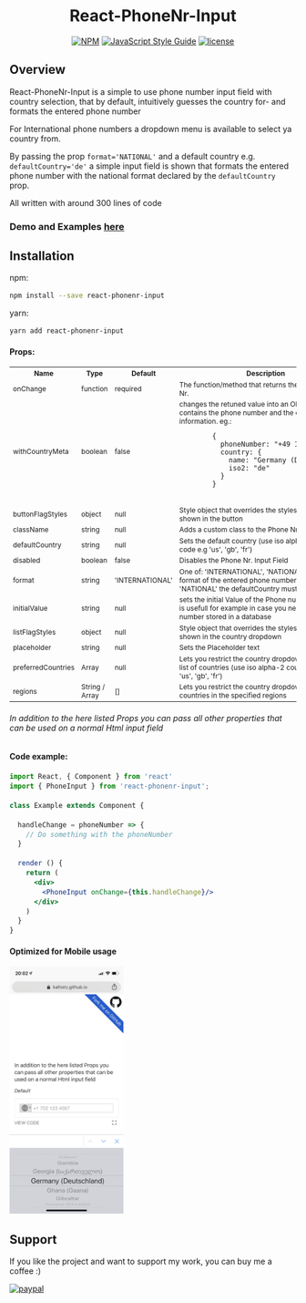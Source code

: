 <h1 align="center">React-PhoneNr-Input</h1>

<div align="center">

[![NPM](https://img.shields.io/npm/v/react-phonenr-input.svg)](https://www.npmjs.com/package/react-phonenr-input)
[![JavaScript Style Guide](https://img.shields.io/badge/code_style-Airbnb-brightgreen.svg)](https://github.com/airbnb/javascript)
[![license](https://img.shields.io/badge/license-MIT-green.svg)](https://github.com/KaiHotz/react-formik-ui/blob/master/LICENSE)

</div>

## Overview
React-PhoneNr-Input is a simple to use phone number input field with country selection, that by default, intuitively guesses the country for- and formats the entered phone number

For International phone numbers a dropdown menu is available to select ya country from.

By passing the prop `format='NATIONAL'` and a default country e.g. `defaultCountry='de'`  a simple input field is shown that formats the entered phone number with the national format declared by the `defaultCountry` prop.

All written with around 300 lines of code


### Demo and Examples [here](https://kaihotz.github.io/React-PhoneNr-Input/)


## Installation
npm:
```sh
npm install --save react-phonenr-input
```

yarn:
```sh
yarn add react-phonenr-input
```

#### Props:
<table style="font-size: 12px">
  <tr>
    <th>Name</th>
    <th>Type</th>
    <th>Default</th>
    <th>Description</th>
  </tr>
  <tr>
    <td>onChange</td>
    <td>function</td>
    <td>required</td>
    <td>The function/method that returns the entered Phone Nr.</td>
  </tr>
  <tr>
    <td>withCountryMeta</td>
    <td>boolean</td>
    <td>false</td>
    <td>
      changes the retuned value into an Object that contains the phone number and the country information.
      eg.:
      <pre>
        {
          phoneNumber: "+49 176 12345678",
          country: {
            name: "Germany (Deutschland)"
            iso2: "de"
          }
        }
      </pre>
    </td>
  </tr>
  <tr>
    <td>buttonFlagStyles</td>
    <td>object</td>
    <td>null</td>
    <td>Style object that overrides the styles of the Flag shown in the button</td>
  </tr>
  <tr>
    <td>className</td>
    <td>string</td>
    <td>null</td>
    <td>Adds a custom class to the Phone Nr. Input Field</td>
  </tr>
  <tr>
    <td>defaultCountry</td>
    <td>string</td>
    <td>null</td>
    <td>Sets the default country (use iso alpha-2 country code e.g 'us', 'gb', 'fr')</td>
  </tr>
  <tr>
    <td>disabled</td>
    <td>boolean</td>
    <td>false</td>
    <td>Disables the Phone Nr. Input Field</td>
  </tr>
  <tr>
    <td>format</td>
    <td>string</td>
    <td>'INTERNATIONAL'</td>
    <td>One of: 'INTERNATIONAL', 'NATIONAL'. Sets the format of the entered  phone number, in case of 'NATIONAL' the defaultCountry must be set</td>
  </tr>
  <tr>
    <td>initialValue</td>
    <td>string</td>
    <td>null</td>
    <td>sets the initial Value of the Phone number input. this is usefull for example in case you need toset a phone number stored in a database</td>
  </tr>
  <tr>
    <td>listFlagStyles</td>
    <td>object</td>
    <td>null</td>
    <td>Style object that overrides the styles of the Flag shown in the country dropdown</td>
  </tr>
  <tr>
    <td>placeholder</td>
    <td>string</td>
    <td>null</td>
    <td>Sets the Placeholder text</td>
  </tr>
  <tr>
    <td>preferredCountries</td>
    <td>Array</td>
    <td>null</td>
    <td>Lets you restrict the country dropdown to a specific list of countries (use iso alpha-2 country code e.g 'us', 'gb', 'fr')</td>
  </tr>
  <tr>
    <td>regions</td>
    <td>String / Array</td>
    <td>[]</td>
    <td>Lets you restrict the country dropdown to a list of countries in the specified regions</td>
  </tr>
</table>

###### In addition to the here listed Props you can pass all other properties that can be used on a normal Html input field

#### Code example:
```jsx
import React, { Component } from 'react'
import { PhoneInput } from 'react-phonenr-input';

class Example extends Component {

  handleChange = phoneNumber => {
    // Do something with the phoneNumber
  }

  render () {
    return (
      <div>
        <PhoneInput onChange={this.handleChange}/>
      </div>
    )
  }
}
```

#### Optimized for Mobile usage

<img src="https://raw.githubusercontent.com/KaiHotz/React-PhoneNr-Input/master/styleguide/mobile.png" width="200" alt="mobile">


## Support
If you like the project and want to support my work, you can buy me a coffee :)

[![paypal](https://img.shields.io/badge/donate-paypal-blue.svg)](https://paypal.me/kaihotz)
